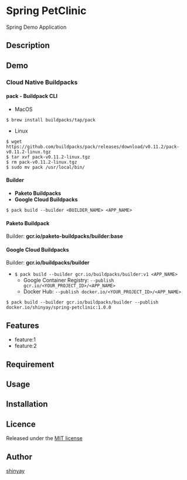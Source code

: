 # Spring PetClinic

Spring Demo Application

## Description

## Demo
### Cloud Native Buildpacks
#### pack - Buildpack CLI

- MacOS 
```
$ brew install buildpacks/tap/pack
```

- Linux
```
$ wget https://github.com/buildpacks/pack/releases/download/v0.11.2/pack-v0.11.2-linux.tgz
$ tar xvf pack-v0.11.2-linux.tgz
$ rm pack-v0.11.2-linux.tgz
$ sudo mv pack /usr/local/bin/
```

#### Builder

- **Paketo Buildpacks**
- **Google Cloud Buildpacks**

`$ pack build --builder <BUILDER_NAME> <APP_NAME>`

#### Paketo Buildpack

Builder: **gcr.io/paketo-buildpacks/builder:base**

#### Google Cloud Buildpacks

Builder: **gcr.io/buildpacks/builder**

- `$ pack build --builder gcr.io/buildpacks/builder:v1 <APP_NAME>`
  - Google Container Registry: `--publish gcr.io/<YOUR_PROJECT_ID>/<APP_NAME>`
  - Docker Hub: `--publish docker.io/<YOUR_PROJECT_ID>/<APP_NAME>`

```
$ pack build --builder gcr.io/buildpacks/builder --publish docker.io/shinyay/spring-petclinic:1.0.0
```

## Features

- feature:1
- feature:2

## Requirement

## Usage

## Installation

## Licence

Released under the [MIT license](https://gist.githubusercontent.com/shinyay/56e54ee4c0e22db8211e05e70a63247e/raw/34c6fdd50d54aa8e23560c296424aeb61599aa71/LICENSE)

## Author

[shinyay](https://github.com/shinyay)
